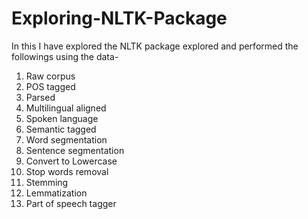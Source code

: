 # Exploring-NLTK-Package
In this I have explored the NLTK package explored and performed  the followings using the data-
1.	Raw corpus
2.	POS tagged
3.	Parsed
4.	Multilingual aligned
5.	Spoken language
6.	Semantic tagged
7.	Word segmentation
8.	Sentence segmentation
9.	Convert to Lowercase
10.	Stop words removal
11.	Stemming
12.	Lemmatization
13.	Part of speech tagger
